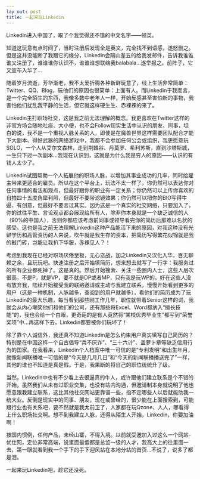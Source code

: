 ```yaml
---
lay out: post
title: 一起来玩Linkedin
---
```


Linkedin进入中国了，取了个我觉得还不错的中文名字——领英。

知道这玩意有点时间了，当时注册后发现全是英文，完全找不到语感，遂怒删之。但是这并没能断了我跟它的缘分，Linkedin会隔山差五的给我发邮件，告诉我谁谁谁又注册了，谁谁谁你认识不，谁谁谁想联络我balabala...遂举报之。前阵子，它又宣布入华了...

随着岁月流逝，芳华渐老，我不太爱折腾各种新鲜玩意了，线上生活非常简单：Twitter、QQ、Blog，玩他们的原因也很简单：上面有人。而Linkedin于我而言，是一个完全陌生的东西，我像多数中老年人一样，开始反感甚至害怕新的事物，我害怕他们扰乱我平静的生活，但它就这样硬生生、赤裸裸的来了。

Linkedin主打职场社交，这是我之前无法理解的概念。我更喜欢在Twitter这样的非官方场合随地吐痰、大小便，也不会Follow现实生活中认识的朋友、同事，坦白的说，我不是一个重视人脉关系的人，即使是在魔兽世界这样需要团队配合才能下大副本、得好武器的网络游戏中，我都不会参加任何公会或组织，我更愿意玩SOLO，一个人从艾尔文森林，走到荆棘谷、丹莫罗、希利苏斯，直到沙塔斯城，一生只下过一次副本...我现在认识到，这就是为什么我是穷人的原因——认识的有钱人太少了。

Linkedin试图帮助一个人拓展他的职场人脉，以增加其事业成功的几率，同时给雇主带来更适合的雇员。所以在这个平台上，玩法不太一样了，你仍然可以表达你对任何事情的看法和观点，但最好跟你的职业有一定关系；你仍然可以上传你喜欢的自拍四十五度角犀利照，但最好不要带滤镜效果；你仍然可以把你的BIO写得牛逼、有创意，但最好不要言过其实。因为这是一个真实的社交网络，只要加入了，你的过往平生、言论观点都会展现给所有人，除非你本身就是一个缺乏诚信的人（90%的中国人），否则你都应该考虑前同事或领导看完你的简历后那难以名状的感受。这也是我之前无法理解Linkedin这种产品能活下来的原因，对我这种没有光鲜学历和高管资历的人来说，吹牛就是我生存的资本，把简历写得繁花似锦就是我的敲门砖，岂能让我扒下华服，赤裸见人？！

考虑到我现在已经对职场厌倦至极，无心恋战，加之Linkedin又汉化入华，百无聊赖之余，且玩玩吧。快速注册之后开始填简历，想来想去就写了一行字：我服务过的所有企业都死掉了。这是真的。然后开始搜索、关注一些圈内人士，这些人层次很高，不是P，就是VP，要不就是DP或者MP，只有我是玩WP的。好在这些人没有放弃我，陆续开始接受我的联络邀请或主动与我建立联系，慢慢开始看到更多的用户（这是一种机制，人脉越多，查阅到的用户就越多），看他们的简历成为了玩Linkedin的最大乐趣，每当看到那些刚工作几年，职位就带着Senior这样的词，我就会从内心嘲笑他们和他们的公司，还有那些将Excel、Word都纳入“擅长技能”的，我也会给一个白眼，更奇葩的是有人竟然将“某校优秀毕业生”都写到“荣誉奖项”中...再这样下去，Linkedin都要被你们玩坏了！

除了靠个人诚信外，我还真不知道Linkedin是怎么约束用户真实填写自己简历的？特别是在中国这样一个自古倡导“兵不厌诈”、“三十六计”、盖萝卜章等缺乏信用行为的国家。在我看来，Linkedin个人档案中唯一可信的是“专利发明”和出生年月，就像新闻联播唯一可信的是“今天是几月几日”和“今天的新闻联播播送完了”一样，其他的谁也不知道是真是假。于是，我果断的将自己的职位统统升了级。

当然，Linkedin中也有不少看上去很逼真的牛人，或许跟他们建立联系是个不错的开始，虽然我们从未有过职业交集，也没有站内沟通，但邀请制本身就说明了他也愿意跟我建立联系，这比其他社交网站更靠谱一些，指不定哪些人以后就能助我一统大业。反倒是现实中的同事、朋友，现在或曾经的，很少能在上面搜索到，可能跟行业也有关系吧，要不然就是我太前卫了，人家都在玩Qzone、人人，哪看得上什么职场社交啊。想不到我建立人脉，还得从陌生人开始，Linkedin，你要加油啊！

按国内惯例，任何产品，未经山寨，不得入境。以前就受邀加入过这么一个网站-优仕网，定位非常高端，说里面最低都是总监一级的人才，我高大上的往里面一去，第一眼就看到我一个手下的手下迎风站在本地分站的首页...不说了，说多了都是泪。

一起来玩Linkedin吧，趁它还没死。

